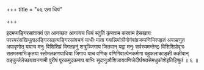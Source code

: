 +++
title = "०६ एता धियं"

+++

इदमप्यङ्गिरसांवाक्यं एत आगच्छत आगत्यच धियं स्तुतिं कृणवाम करवाम हेसखायः परस्परंसखिभूताअङ्गिरसइत्यङ्गिरसांवचनं याधीः माता गवान्निर्मात्रीगोर्गवांव्रजम्पणिभिरपहृतं अपऋणुत अपावृणोत् ययाच मनुः विशिशिप्रं विगतहनुं शत्रुञ्जिगाय जितवान् यद्वा मनुः सर्वस्यमन्तेन्द्रः विशिशिप्रोवृत्रः सतमस्माभिःकृतया स्तोमलक्षणयाधिया जिगाय याच वणिक् वणिगिवाल्पेनकर्मणा बहुफलाकाङ्क्षी कक्षीवान् वङ्कुर्जलेच्छयावनगामी पुरीषं पूरकमुदकमाप याभिः सुदानुऔशिजायवणिजेदीर्घश्रवसेमधुकोशेइतिहिश्रुतं ॥ ६ ॥
